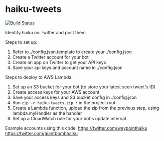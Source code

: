 # haiku-tweets
[![Build Status](https://travis-ci.org/pnevares/haiku-tweets.svg?branch=master)](https://travis-ci.org/pnevares/haiku-tweets)

Identify haiku on Twitter and post them

Steps to set up:
1. Refer to ./config.json.template to create your ./config.json
1. Create a Twitter account for your bot
1. Create an app on Twitter to get your API keys
1. Save your api keys and account name in ./config.json

Steps to deploy to AWS Lambda:
1. Set up an S3 bucket for your bot (to store your latest seen tweet's ID)
1. Create access keys for your AWS account
1. Save your access keys and S3 bucket config in ./config.json
1. Run `zip -r haiku-tweets.zip *` in the project root
1. Create a Lambda function, upload the zip from the previous step, using lambda.myHandler as the handler
1. Set up a CloudWatch rule for your bot's update interval

Example accounts using this code:
https://twitter.com/waypointhaiku
https://twitter.com/giantbombhaiku
